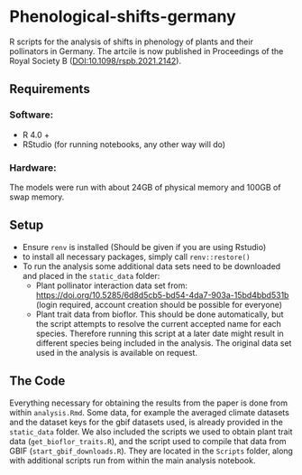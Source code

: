 # Phenological-shifts-germany

R scripts for the analysis of shifts in phenology of plants and their pollinators in Germany. The artcile is now published
in Proceedings of the Royal Society B ([DOI:10.1098/rspb.2021.2142](https://doi.org/10.1098/rspb.2021.2142)).

## Requirements

### Software:
* R 4.0 +
* RStudio (for running notebooks, any other way will do)

### Hardware:
The models were run with about 24GB of physical memory and 100GB of swap memory.

## Setup

* Ensure ``renv`` is installed (Should be given if you are using Rstudio)
* to install all necessary packages, simply call ``renv::restore()``
* To run the analysis some additional data sets need to be downloaded and placed in the ``static_data`` folder:
  * Plant pollinator interaction data set from: https://doi.org/10.5285/6d8d5cb5-bd54-4da7-903a-15bd4bbd531b 
    (login required, account creation should be possible for everyone)
  * Plant trait data from bioflor. This should be done automatically, but the script attempts to resolve the current accepted name
    for each species. Therefore running this script at a later date might result in different species being included in the analysis. The original
    data set used in the analysis is available on request.

## The Code

Everything necessary for obtaining the results from the paper is done from within ``analysis.Rmd``. Some data, for
example the averaged climate datasets and the dataset keys for the gbif datasets used, is already provided in the
``static_data`` folder. We also included the scripts we used to obtain plant trait data (``get_bioflor_traits.R``),
and the script used to compile that data from GBIF (``start_gbif_downloads.R``). They are located in the ``Scripts``
folder, along with additional scripts run from within the main analysis notebook.
